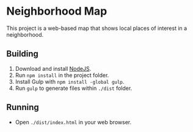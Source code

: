 # Neighborhood Map

This project is a web-based map that shows local places of interest in a neighborhood.

## Building

1. Download and install [NodeJS](https://nodejs.org/en/).
2. Run `npm install` in the project folder.
3. Install Gulp with `npm install -global gulp`.
4. Run `gulp` to generate files within `./dist` folder.

## Running

- Open `./dist/index.html` in your web browser.
